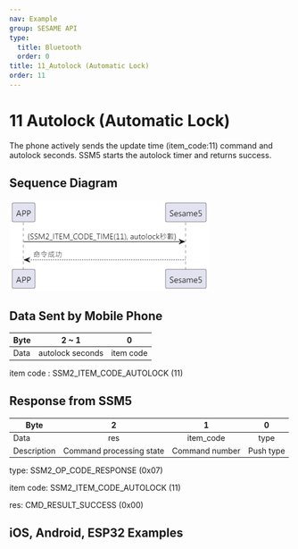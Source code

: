 ```yaml
---
nav: Example
group: SESAME API
type:
  title: Bluetooth
  order: 0
title: 11_Autolock (Automatic Lock)
order: 11
---
```


# 11 Autolock (Automatic Lock)

The phone actively sends the update time (item_code:11) command and autolock seconds. SSM5 starts the autolock timer and returns success.

## Sequence Diagram

<p align="left" >
  <img src="./src/autolock/autolock循序圖.png" alt="" title="">
</p>

## Data Sent by Mobile Phone

| Byte |      2 ~ 1       |     0     |
| ---- | :--------------: | :-------: |
| Data | autolock seconds | item code |

item code : SSM2_ITEM_CODE_AUTOLOCK (11)

## Response from SSM5

| Byte        |            2             |       1        |     0     |
| ----------- | :----------------------: | :------------: | :-------: |
| Data        |           res            |   item_code    |   type    |
| Description | Command processing state | Command number | Push type |

type: SSM2_OP_CODE_RESPONSE (0x07)

item code: SSM2_ITEM_CODE_AUTOLOCK (11)

res: CMD_RESULT_SUCCESS (0x00)

## iOS, Android, ESP32 Examples

<CustomBashOSPlatformAutoLock
  ios='true'
  android='true' 
  esp32='true'
/>

<!-- ## Android Example

```java
    override fun autolock(delay: Int, result: CHResult<Int>) {
        if (checkBle(result)) return
        sendCommand(SesameOS3Payload(SesameItemCode.autolock.value, delay.toShort().toReverseBytes()), DeviceSegmentType.cipher) { res ->
            mechSetting?.autoLockSecond = delay.toShort()
            result.invoke(Result.success(CHResultState.CHResultStateBLE(delay)))
        }
    }
```

## iOS Example

```jsx | pure
    public func autolock(historytag: Data?, delay: Int, result: @escaping (CHResult<Int>))  {
        if(checkBle(result)){return}

        var autolockSet = Sesame2Autolock(Int16(delay))
        let payload = autolockSet.toData()

        return sendCommand(.init( .autolock, payload)) { (payload) in
            if payload.cmdResultCode == .success {
                result(.success(CHResultStateBLE(input: delay)))
            }
        }
    }
```

## ESP Example

```jsx | pure
void autolock_sentence(void) {
    //    log_info("autolock_sentence")
    if (g_device_config.mech_setting.auto_lock_second != 0) {
        //        if (g_device_config.mech_status.is_low_battery == false) {/// Low battery does not trigger automatic lockdown
        if (UNLOCKERED) {
            log_info("[autolock][go][%ds]", g_device_config.mech_setting.auto_lock_second)
                    co_timer_set(&autolock_timer, g_device_config.mech_setting.auto_lock_second * 1000,
                            TIMER_ONE_SHOT, autolock_trigger, NULL);
        }
        //        }
    }
}
``` -->
